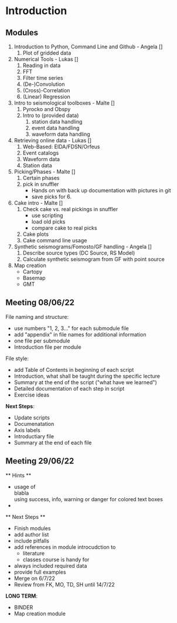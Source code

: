 # Introduction 

## Modules
1. Introduction to Python, Command Line and Github - Angela []
    1. Plot of gridded data
2. Numerical Tools - Lukas []
    1. Reading in data
    2. FFT
    3. Filter time series
    4. (De-)Convolution
    5. (Cross)-Correlation
    6. (Linear) Regression
3. Intro to seismological toolboxes - Malte []
    1. Pyrocko and Obspy
    2. Intro to (provided data)
        1. station data handling
        2. event data handling
        3. waveform data handling
4. Retrieving online data - Lukas []
    1. Web-Based: EIDA/FDSN/Orfeus
    2. Event catalogs
    3. Waveform data
    4. Station data
5. Picking/Phases - Malte []
    1. Certain phases
    2. pick in snuffler
        * Hands on with back up documentation with pictures in git
        * save picks for 6.
6. Cake intro - Malte []
    1. Check cake vs. real pickings in snuffler
        * use scripting
        * load old picks
        * compare cake to real picks
    2. Cake plots
    3. Cake command line usage
7. Synthetic seismograms/Fomosto/GF handling - Angela []
    1. Describe source types (DC Source, RS Model)
    2. Calculate synthetic seismogram from GF with point source
8. Map creation
    * Cartopy
    * Basemap
    * GMT

## Meeting 08/06/22
File naming and structure:
  * use numbers "1, 2, 3..." for each submodule file
  * add "appendix" in file names for additional information
  * one file per submodule
  * Introduction file per module

File style:
  * add Table of Contents in beginning of each script
  * Introduction, what shall be taught during the specific lecture
  * Summary at the end of the script ("what have we learned")
  * Detailed documentation of each step in script
  * Exercise ideas

**Next Steps**:
  * Update scripts
  * Documenatation
  * Axis labels
  * Introductiary file
  * Summary at the end of each file

## Meeting 29/06/22
** Hints **
* usage of <div class="alert alert-success"> blabla </div> using success, info, warning or danger for colored text boxes
* 

** Next Steps **
* Finish modules
* add author list
* include pitfalls
* add references in module introcudction to
    * literature
    * classes course is handy for
* always included required data
* provide full examples
* Merge on 6/7/22
* Review from FK, MO, TD, SH until 14/7/22

**LONG TERM**:
* BINDER
* Map creation module
